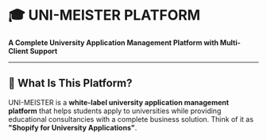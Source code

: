 # 🎓 UNI-MEISTER PLATFORM

**A Complete University Application Management Platform with Multi-Client Support**


---

## 🎯 What Is This Platform?

UNI-MEISTER is a **white-label university application management platform** that helps students apply to universities while providing educational consultancies with a complete business solution. Think of it as **"Shopify for University Applications"**.
